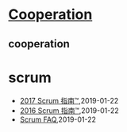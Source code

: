 # [Cooperation](http://cooperation.sisopipo.com)

## cooperation
# scrum
* [2017 Scrum 指南™](/agile/scrum/scrum-guide-2017),2019-01-22
* [2016 Scrum 指南™](/agile/scrum/scrum-guide-2016),2019-01-22
* [Scrum FAQ](/agile/scrum/scrum-faq),2019-01-22
